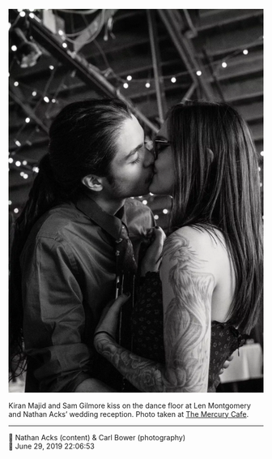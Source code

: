 ![Kiran Majid and Sam Gilmore kiss](assets/4791af49957e6c491a616df4ecf9624a.webp)

Kiran Majid and Sam Gilmore kiss on the dance floor at Len Montgomery and Nathan Acks’ wedding reception. Photo taken at [The Mercury Cafe](http://mercurycafe.com/).

- - - -

<span aria-hidden="true">👥</span> Nathan Acks (content) & Carl Bower (photography)  
<span aria-hidden="true">📅</span> June 29, 2019 22:06:53
